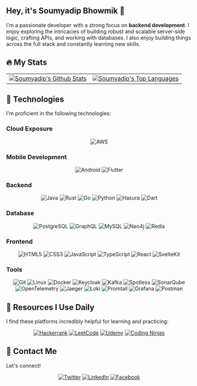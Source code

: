 ## Hey, it's Soumyadip Bhowmik 👋

I'm a passionate developer with a strong focus on **backend development**. I enjoy exploring the intricacies of building robust and scalable server-side logic, crafting APIs, and working with databases.  I also enjoy building things across the full stack and constantly learning new skills.

## 🔥 My Stats

<table align="center">
  <tr>
    <td>
      <a href="https://github.com/Soumyadip/github-readme-stats">
        <img alt="Soumyadip's Github Stats" src="https://github-readme-stats.vercel.app/api?username=SoumyadipBhowmik&show_icons=true&count_private=true&theme=react&hide_border=true&bg_color=0D1117" />
      </a>
    </td>
    <td>
      <a href="https://github.com/SoumyadipBhowmik/github-readme-stats">
        <img alt="Soumyadip's Top Languages" src="https://github-readme-stats.vercel.app/api/top-langs/?username=SoumyadipBhowmik&langs_count=8&count_private=true&layout=compact&theme=react&hide_border=true&bg_color=0D1117" />
      </a>
    </td>
  </tr>
</table>

## 🚀 Technologies

I'm proficient in the following technologies:

### Cloud Exposure

<p align="center">
  <img src="https://img.shields.io/badge/AWS-%23FF9900.svg?style=for-the-badge&logo=amazon-aws&logoColor=white" alt="AWS"/>
</p>

### Mobile Development

<p align="center">
  <img src="https://img.shields.io/badge/Android-3DDC84?style=for-the-badge&logo=android&logoColor=white" alt="Android"/>
  <img src="https://img.shields.io/badge/Flutter-02569B?style=for-the-badge&logo=flutter&logoColor=white" alt="Flutter"/>
</p>

### Backend

<p align="center">
  <img src="https://img.shields.io/badge/java-%23ED8B00.svg?style=for-the-badge&logo=java&logoColor=white" alt="Java"/>
  <img src="https://img.shields.io/badge/rust-%23000000.svg?style=for-the-badge&logo=rust&logoColor=white" alt="Rust"/>
  <img src="https://img.shields.io/badge/go-%2300ADD5.svg?style=for-the-badge&logo=go&logoColor=white" alt="Go"/>
  <img src="https://img.shields.io/badge/python-3670A0?style=for-the-badge&logo=python&logoColor=ffdd54" alt="Python"/>
  <img src="https://img.shields.io/badge/Hasura-4732FF?style=for-the-badge&logo=hasura&logoColor=white" alt="Hasura"/>
  <img src="https://img.shields.io/badge/Dart-00015F?style=for-the-badge&logo=dart&logoColor=white" alt="Dart"/>
</p>

### Database

<p align="center">
  <img src="https://img.shields.io/badge/postgresql-%23316192.svg?style=for-the-badge&logo=postgresql&logoColor=white" alt="PostgreSQL"/>
  <img src="https://img.shields.io/badge/graphql-%23E36209.svg?style=for-the-badge&logo=graphql&logoColor=white" alt="GraphQL"/>
  <img src="https://img.shields.io/badge/mysql-%2300000f.svg?style=for-the-badge&logo=mysql&logoColor=white" alt="MySQL"/>
  <img src="https://img.shields.io/badge/Neo4j-007AD9?style=for-the-badge&logo=neo4j&logoColor=white" alt="Neo4j"/>
  <img src="https://img.shields.io/badge/redis-%23DD0031.svg?style=for-the-badge&logo=redis&logoColor=white" alt="Redis"/>
</p>

### Frontend

<p align="center">
  <img src="https://img.shields.io/badge/html5-%23E34F26.svg?style=for-the-badge&logo=html5&logoColor=white" alt="HTML5"/>
  <img src="https://img.shields.io/badge/css3-%231572B6.svg?style=for-the-badge&logo=css3&logoColor=white" alt="CSS3"/>
  <img src="https://img.shields.io/badge/javascript-%23323330.svg?style=for-the-badge&logo=javascript&logoColor=%23F7DF1E" alt="JavaScript"/>
  <img src="https://img.shields.io/badge/typescript-%23007ACC.svg?style=for-the-badge&logo=typescript&logoColor=white" alt="TypeScript"/>
  <img src="https://img.shields.io/badge/react-%2361DAFB.svg?style=for-the-badge&logo=react&logoColor=white" alt="React"/>
  <img src="https://img.shields.io/badge/sveltekit-%23FF3E00.svg?style=for-the-badge&logo=svelte&logoColor=white" alt="SvelteKit"/>
</p>

### Tools

<p align="center">
  <img src="https://img.shields.io/badge/git-%23F05033.svg?style=for-the-badge&logo=git&logoColor=white" alt="Git"/>
  <img src="https://img.shields.io/badge/linux-%23171515.svg?style=for-the-badge&logo=linux&logoColor=white" alt="Linux"/>
  <img src="https://img.shields.io/badge/docker-%230db7ed.svg?style=for-the-badge&logo=docker&logoColor=white" alt="Docker"/>
  <img src="https://img.shields.io/badge/keycloak-1EA99A?style=for-the-badge&logo=keycloak&logoColor=white" alt="Keycloak"/>
  <img src="https://img.shields.io/badge/apache_kafka-000000?style=for-the-badge&logo=apache-kafka&logoColor=white" alt="Kafka"/>
  <img src="https://img.shields.io/badge/spotless-2A2A2A?style=for-the-badge&logo=spotless&logoColor=white" alt="Spotless"/>
  <img src="https://img.shields.io/badge/sonarqube-4E525D?style=for-the-badge&logo=sonarqube&logoColor=white" alt="SonarQube"/>
  <img src="https://img.shields.io/badge/opentelemetry-373BD6?style=for-the-badge&logo=opentelemetry&logoColor=white" alt="OpenTelemetry"/>
  <img src="https://img.shields.io/badge/jaeger-003F5E?style=for-the-badge&logo=jaeger&logoColor=white" alt="Jaeger"/>
  <img src="https://img.shields.io/badge/loki-22C1C3?style=for-the-badge&logo=loki&logoColor=white" alt="Loki"/>
  <img src="https://img.shields.io/badge/promtail-623FF2?style=for-the-badge&logo=promtail&logoColor=white" alt="Promtail"/>
  <img src="https://img.shields.io/badge/grafana-F50057?style=for-the-badge&logo=grafana&logoColor=white" alt="Grafana"/>
  <img src="https://img.shields.io/badge/postman-FF6C37?style=for-the-badge&logo=postman&logoColor=white" alt="Postman"/>
</p>


## 🌟 Resources I Use Daily

I find these platforms incredibly helpful for learning and practicing:

<p align="center">
  <a href = "https://www.hackerrank.com/SoumyadipBhowmik" target = "_blank"><img src="https://img.shields.io/badge/-Hackerrank-2EC866?style=for-the-badge&logo=HackerRank&logoColor=white" alt="Hackerrank"/></a>
  <a href = "https://leetcode.com/Soumyadipp/" target = "_blank"><img src="https://img.shields.io/badge/LeetCode-000000?style=for-the-badge&logo=LeetCode&logoColor=#d16c06" alt="LeetCode"/></a>
  <a href = "https://www.udemy.com/user/soumyadip-bhowmik-3/" target = "_blank"><img src="https://img.shields.io/badge/Udemy-A435F0?style=for-the-badge&logo=Udemy&logoColor=white" alt="Udemy"/></a>
  <a href = "https://www.codingninjas.com/codestudio/profile/Soumyadip" target = "_blank"><img src="https://img.shields.io/badge/coding%20ninjas-DD6620?style=for-the-badge&logo=codingninjas&logoColor=white" alt="Coding Ninjas"/></a>
</p>

## 📱 Contact Me

Let's connect!

<p align="center">
  <a href = "https://twitter.com/soumyaadipp" target="_blank"><img src="https://img.shields.io/badge/Twitter-%231DA1F2.svg?style=for-the-badge&logo=Twitter&logoColor=white" alt="Twitter"/></a>
  <a href = "https://www.linkedin.com/in/soumyadip-bhowmik/" target="_blank"><img src="https://img.shields.io/badge/linkedin-%230077B5.svg?style=for-the-badge&logo=linkedin&logoColor=white" alt="LinkedIn"/></a>
  <a href = "https://www.facebook.com/SandySoumyadip/" target="_blank"><img src="https://img.shields.io/badge/Facebook-%231877F2.svg?style=for-the-badge&logo=Facebook&logoColor=white" alt="Facebook"/></a>
</p>
